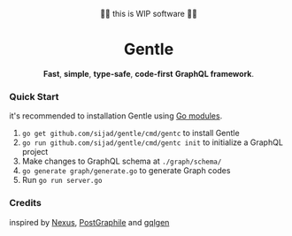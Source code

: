<p align="center">🚧🚧 this is WIP software 🚧🚧</p>

<h1 align="center">Gentle</h1>

<p align="center">
  <strong>Fast</strong>, <strong>simple</strong>, <strong>type-safe</strong>, <strong>code-first</strong> <strong>GraphQL framework</strong>.
</p>

### Quick Start

it's recommended to installation Gentle using [Go modules](https://github.com/golang/go/wiki/Modules#quick-start).

1. `go get github.com/sijad/gentle/cmd/gentc` to install Gentle
2. `go run github.com/sijad/gentle/cmd/gentc init` to initialize a GraphQL project
3. Make changes to GraphQL schema at `./graph/schema/`
4. `go generate graph/generate.go` to generate Graph codes
5. Run `go run server.go`

### Credits

inspired by [Nexus](https://www.nexusjs.org/), [PostGraphile](https://www.graphile.org/postgraphile/) and [gqlgen](https://gqlgen.com/)
